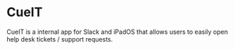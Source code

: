 # CueIT
CueIT is a internal app for Slack and iPadOS that allows users to easily open help desk tickets / support requests.

